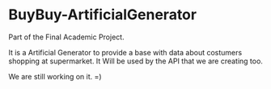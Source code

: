 # BuyBuy-ArtificialGenerator
Part of the Final Academic Project.

It is a Artificial Generator to provide a base with data about costumers shopping at supermarket.
It Will be used by the API that we are creating too.

We are still working on it. =)
